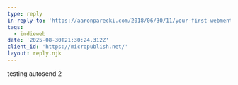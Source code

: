 ```yaml
---
type: reply
in-reply-to: 'https://aaronparecki.com/2018/06/30/11/your-first-webmention'
tags:
  - indieweb
date: '2025-08-30T21:30:24.312Z'
client_id: 'https://micropublish.net/'
layout: reply.njk
---
```

testing autosend 2
